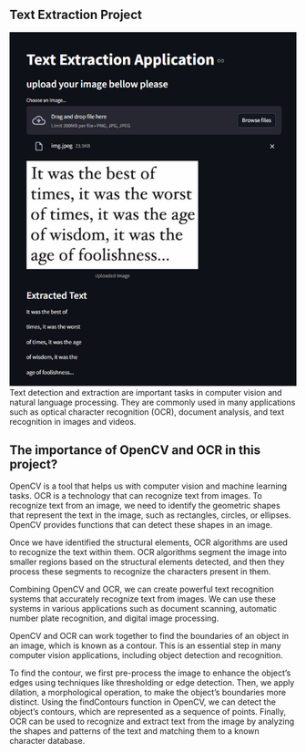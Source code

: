 ## Text Extraction Project

![result image](result.png)
Text detection and extraction are important tasks in computer vision and natural language processing. They are commonly used in many applications such as optical character recognition (OCR), document analysis, and text recognition in images and videos.


## The importance of OpenCV and OCR in this project?
OpenCV is a tool that helps us with computer vision and machine learning tasks. OCR is a technology that can recognize text from images. To recognize text from an image, we need to identify the geometric shapes that represent the text in the image, such as rectangles, circles, or ellipses. OpenCV provides functions that can detect these shapes in an image.

Once we have identified the structural elements, OCR algorithms are used to recognize the text within them. OCR algorithms segment the image into smaller regions based on the structural elements detected, and then they process these segments to recognize the characters present in them.

Combining OpenCV and OCR, we can create powerful text recognition systems that accurately recognize text from images. We can use these systems in various applications such as document scanning, automatic number plate recognition, and digital image processing.

OpenCV and OCR can work together to find the boundaries of an object in an image, which is known as a contour. This is an essential step in many computer vision applications, including object detection and recognition.

To find the contour, we first pre-process the image to enhance the object’s edges using techniques like thresholding or edge detection. Then, we apply dilation, a morphological operation, to make the object’s boundaries more distinct. Using the findContours function in OpenCV, we can detect the object’s contours, which are represented as a sequence of points. Finally, OCR can be used to recognize and extract text from the image by analyzing the shapes and patterns of the text and matching them to a known character database.